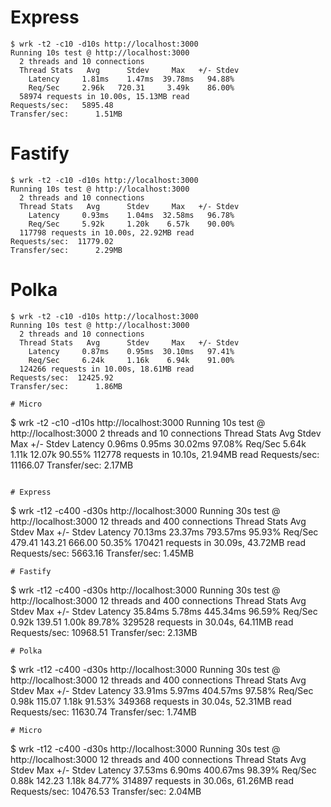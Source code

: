 
# Express
```
$ wrk -t2 -c10 -d10s http://localhost:3000
Running 10s test @ http://localhost:3000
  2 threads and 10 connections
  Thread Stats   Avg      Stdev     Max   +/- Stdev
    Latency     1.81ms    1.47ms  39.78ms   94.88%
    Req/Sec     2.96k   720.31     3.49k    86.00%
  58974 requests in 10.00s, 15.13MB read
Requests/sec:   5895.48
Transfer/sec:      1.51MB
```
# Fastify
```
$ wrk -t2 -c10 -d10s http://localhost:3000
Running 10s test @ http://localhost:3000
  2 threads and 10 connections
  Thread Stats   Avg      Stdev     Max   +/- Stdev
    Latency     0.93ms    1.04ms  32.58ms   96.78%
    Req/Sec     5.92k     1.20k    6.57k    90.00%
  117798 requests in 10.00s, 22.92MB read
Requests/sec:  11779.02
Transfer/sec:      2.29MB
```

# Polka
```
$ wrk -t2 -c10 -d10s http://localhost:3000
Running 10s test @ http://localhost:3000
  2 threads and 10 connections
  Thread Stats   Avg      Stdev     Max   +/- Stdev
    Latency     0.87ms    0.95ms  30.10ms   97.41%
    Req/Sec     6.24k     1.16k    6.94k    91.00%
  124266 requests in 10.00s, 18.61MB read
Requests/sec:  12425.92
Transfer/sec:      1.86MB

# Micro
```
$ wrk -t2 -c10 -d10s http://localhost:3000
Running 10s test @ http://localhost:3000
  2 threads and 10 connections
  Thread Stats   Avg      Stdev     Max   +/- Stdev
    Latency     0.96ms    0.95ms  30.02ms   97.08%
    Req/Sec     5.64k     1.11k   12.07k    90.55%
  112778 requests in 10.10s, 21.94MB read
Requests/sec:  11166.07
Transfer/sec:      2.17MB 
```

# Express
```
$ wrk -t12 -c400 -d30s http://localhost:3000
Running 30s test @ http://localhost:3000
  12 threads and 400 connections
  Thread Stats   Avg      Stdev     Max   +/- Stdev
    Latency    70.13ms   23.37ms 793.57ms   95.93%
    Req/Sec   479.41    143.21   666.00     50.35%
  170421 requests in 30.09s, 43.72MB read
Requests/sec:   5663.16
Transfer/sec:      1.45MB
```
# Fastify
```
$ wrk -t12 -c400 -d30s http://localhost:3000
Running 30s test @ http://localhost:3000
  12 threads and 400 connections
  Thread Stats   Avg      Stdev     Max   +/- Stdev
    Latency    35.84ms    5.78ms 445.34ms   96.59%
    Req/Sec     0.92k   139.51     1.00k    89.78%
  329528 requests in 30.04s, 64.11MB read
Requests/sec:  10968.51
Transfer/sec:      2.13MB
```
# Polka
```
$ wrk -t12 -c400 -d30s http://localhost:3000
Running 30s test @ http://localhost:3000
  12 threads and 400 connections
  Thread Stats   Avg      Stdev     Max   +/- Stdev
    Latency    33.91ms    5.97ms 404.57ms   97.58%
    Req/Sec     0.98k   115.07     1.18k    91.53%
  349368 requests in 30.04s, 52.31MB read
Requests/sec:  11630.74
Transfer/sec:      1.74MB
```
# Micro
```
$ wrk -t12 -c400 -d30s http://localhost:3000
Running 30s test @ http://localhost:3000
  12 threads and 400 connections
  Thread Stats   Avg      Stdev     Max   +/- Stdev
    Latency    37.53ms    6.90ms 400.67ms   98.39%
    Req/Sec     0.88k   142.23     1.18k    84.77%
  314897 requests in 30.06s, 61.26MB read
Requests/sec:  10476.53
Transfer/sec:      2.04MB
```

